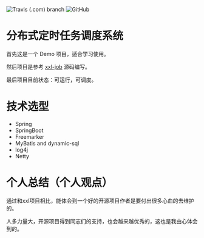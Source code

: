 ![Travis (.com) branch](https://img.shields.io/travis/com/wu0916/wu-job/master)
![GitHub](https://img.shields.io/github/license/wu0916/wu-job)

# 分布式定时任务调度系统

首先这是一个 Demo 项目，适合学习使用。

然后项目是参考 [xxl-job](https://github.com/xuxueli/xxl-job) 源码编写。

最后项目目前状态：可运行，可调度。

# 技术选型

- Spring
- SpringBoot
- Freemarker
- MyBatis and dynamic-sql
- log4j
- Netty

# 个人总结（个人观点）

通过和xxl项目相比，能体会到一个好的开源项目作者是要付出很多心血的去维护的。

人多力量大，开源项目得到同志们的支持，也会越来越优秀的，这也是我由心体会到的。
